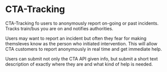 # CTA-Tracking
CTA-Tracking fo users to anonymously report on-going or past incidents. Tracks train/bus you are on and notifies authorities.

Users may want to report an incident but often they fear for making themsleves know as the person who initiated intervention. This will allow CTA customers to report anonymously in real time and get immediate help.

Users can submit not only the CTA API given info, but submit a short text description of exactly where they are and what kind of help is needed.
